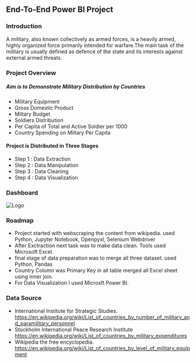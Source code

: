 
## End-To-End Power BI Project 
### Introduction 
 A military, also known collectively as armed forces, is a heavily armed, highly organized force primarily intended for warfare.The main task of the military is usually defined as defence of the state and its interests against external armed threats.

### Project Overview
##### Aim is to Demonstrate Military Distribution by Countries
- Military Equipment
- Gross Domestic Product
- Miltary Budget
- Soldiers Distribution
- Per Capita of Total and Active Soldier per 1000
- Country Spending on Miltary Per Capita
#### Project is Distributed in Three Stages
- Step 1 : Data Extraction 
- Step 2 : Data Manipulation
- Step 3 : Data Cleaning
- Step 4 : Data Visualization






### Dashboard
![Logo](https://github.com/Sohail00786/Military-Data-Visualization/blob/e00c7b405e9a29086e56537910a3cbac024b023d/Dashboard.png)


### Roadmap

- Project started with webscraping the content from wikipedia. used Python, Jupyter Notebook, Openpyxl, Selenium Webdriver
- After Exctraction next task was to make data clean. Tools used Microsoft Excel.
- final stage of data preparation was to merge all three dataset. used Python, Pandas
- Country Column was Primary Key in all table merged all Excel sheet using inner join.
- For Data Visualization I used Microsft Power BI.

### Data Source 

- International Institute for Strategic Studies.
   https://en.wikipedia.org/wiki/List_of_countries_by_number_of_military_and_paramilitary_personnel
- Stockholm International Peace Research Institute
   https://en.wikipedia.org/wiki/List_of_countries_by_military_expenditures
- Wikipedia the free encyclopedia. 
  https://en.wikipedia.org/wiki/List_of_countries_by_level_of_military_equipment
   